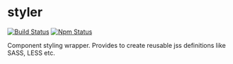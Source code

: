 # styler 
[![Build Status](https://travis-ci.org/smartface/styler.svg)](https://travis-ci.org/smartface/styler)
[![Npm Status](https://img.shields.io/npm/v/@smartface/styler.svg?style=flat)](https://www.npmjs.com/package/@smartface/styler)

Component styling wrapper. Provides to create reusable jss definitions like SASS, LESS etc.
